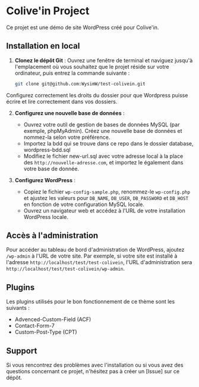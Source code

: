 # Colive'in Project

Ce projet est une démo de site WordPress créé pour Colive'in.

## Installation en local

1. **Clonez le dépôt Git** : Ouvrez une fenêtre de terminal et naviguez jusqu'à l'emplacement où vous souhaitez que le projet réside sur votre ordinateur, puis entrez la commande suivante :

    ```bash
    git clone git@github.com:WysimW/test-colivein.git
    ```

Configurez correctement les droits du dossier pour que Wordpress puisse écrire et lire correctement dans vos dossiers.

2. **Configurez une nouvelle base de données** : 
   - Ouvrez votre outil de gestion de bases de données MySQL (par exemple, phpMyAdmin). Créez une nouvelle base de données et nommez-la selon votre préférence.
   - Importez la bdd qui se trouve dans ce repo dans le dossier database, wordpress-bdd.sql
   - Modifiez le fichier new-url.sql avec votre adresse local à la place des `http://nouvelle-adresse.com`, et importez le également dans votre base de donnée.

3. **Configurez WordPress** :
   - Copiez le fichier `wp-config-sample.php`, renommez-le `wp-config.php` et ajustez les valeurs pour `DB_NAME`, `DB_USER`, `DB_PASSWORD` et `DB_HOST` en fonction de votre configuration MySQL locale.
   - Ouvrez un navigateur web et accédez à l'URL de votre installation WordPress locale.


## Accès à l'administration

Pour accéder au tableau de bord d'administration de WordPress, ajoutez `/wp-admin` à l'URL de votre site. Par exemple, si votre site est installé à l'adresse `http://localhost/test/test-colivein`, l'URL d'administration sera `http://localhost/test/test-colivein/wp-admin`.


## Plugins

Les plugins utilisés pour le bon fonctionnement de ce thème sont les suivants :

- Advenced-Custom-Field (ACF)
- Contact-Form-7
- Custom-Post-Type (CPT)

## Support

Si vous rencontrez des problèmes avec l'installation ou si vous avez des questions concernant ce projet, n'hésitez pas à créer un [Issue] sur ce dépôt.
